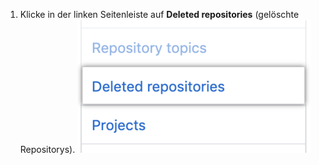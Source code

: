 1. Klicke in der linken Seitenleiste auf **Deleted repositories** (gelöschte Repositorys). ![Registerkarte „Deleted repositories" (Gelöschte Reposiorys)](/assets/images/help/organizations/deleted-repos.png)

